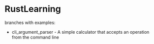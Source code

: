 # RustLearning

branches with examples:
- cli_argument_parser - A simple calculator that accepts an operation from the command line

